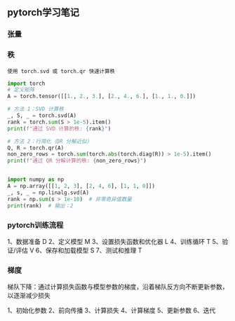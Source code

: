 ## pytorch学习笔记

### 张量



### 秩
    使用 torch.svd 或 torch.qr 快速计算秩
```python
import torch
# 定义矩阵
A = torch.tensor([[1., 2., 3.], [2., 4., 6.], [1., 1., 0.]])

# 方法 1：SVD 计算秩
_, S, _ = torch.svd(A)
rank = torch.sum(S > 1e-5).item()
print(f"通过 SVD 计算的秩: {rank}")

# 方法 2：行简化（QR 分解近似）
Q, R = torch.qr(A)
non_zero_rows = torch.sum(torch.abs(torch.diag(R)) > 1e-5).item()
print(f"通过 QR 分解计算的秩: {non_zero_rows}")


import numpy as np
A = np.array([[1, 2, 3], [2, 4, 6], [1, 1, 0]])
_, s, _ = np.linalg.svd(A)
rank = np.sum(s > 1e-10)  # 非零奇异值数量
print(rank)  # 输出：2
```
### pytorch训练流程
1、数据准备  D
2、定义模型 M
3、设置损失函数和优化器 L
4、训练循环 T
5、验证/评估 V
6、保存和加载模型 S
7、测试和推理 T

### 梯度
梯队下降：通过计算损失函数与模型参数的梯度，沿着梯队反方向不断更新参数，以逐渐减少损失

1、初始化参数
2、前向传播
3、计算损失
4、计算梯度
5、更新参数
6、迭代

